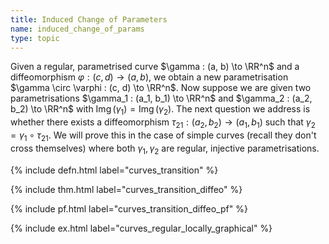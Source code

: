 ```yaml
---
title: Induced Change of Parameters
name: induced_change_of_params
type: topic
---
```


Given a regular, parametrised curve $\gamma : (a, b) \to \RR^n$ and a diffeomorphism $\varphi : (c, d) \to (a, b)$, we obtain a new parametrisation $\gamma \circ \varphi : (c, d) \to \RR^n$. Now suppose we are given two parametrisations $\gamma_1 : (a_1, b_1) \to \RR^n$ and $\gamma_2 : (a_2, b_2) \to \RR^n$ with $\operatorname{Img}(\gamma_1) = \operatorname{Img}(\gamma_2)$. The next question we address is whether there exists a diffeomorphism $\tau_{21} : (a_2, b_2) \to (a_1, b_1)$ such that $\gamma_2 = \gamma_1 \circ \tau_{21}$. We will prove this in the case of simple curves (recall they don't cross themselves) where both $\gamma_1, \gamma_2$ are regular, injective parametrisations.

{% include defn.html label="curves_transition" %} 

{% include thm.html label="curves_transition_diffeo" %}

{% include pf.html label="curves_transition_diffeo_pf" %}

{% include ex.html label="curves_regular_locally_graphical" %}

